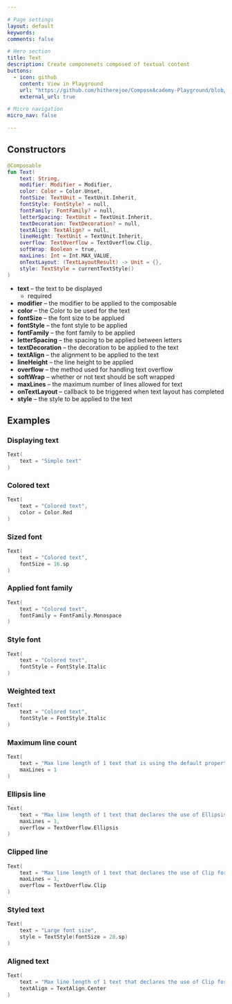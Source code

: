 ```yaml
---

# Page settings
layout: default
keywords:
comments: false

# Hero section
title: Text
description: Create componenets composed of textual content
buttons:
  - icon: github
    content: View in Playground
    url: "https://github.com/hitherejoe/ComposeAcademy-Playground/blob/master/app/src/main/java/co/joebirch/composeplayground/foundation/text.kt"
    external_url: true

# Micro navigation
micro_nav: false

---
```


## Constructors

```kotlin
@Composable
fun Text(
    text: String,
    modifier: Modifier = Modifier,
    color: Color = Color.Unset,
    fontSize: TextUnit = TextUnit.Inherit,
    fontStyle: FontStyle? = null,
    fontFamily: FontFamily? = null,
    letterSpacing: TextUnit = TextUnit.Inherit,
    textDecoration: TextDecoration? = null,
    textAlign: TextAlign? = null,
    lineHeight: TextUnit = TextUnit.Inherit,
    overflow: TextOverflow = TextOverflow.Clip,
    softWrap: Boolean = true,
    maxLines: Int = Int.MAX_VALUE,
    onTextLayout: (TextLayoutResult) -> Unit = {},
    style: TextStyle = currentTextStyle()
)
```

* **text** – the text to be displayed
  * required
* **modifier** – the modifier to be applied to the composable
* **color** – the Color to be used for the text
* **fontSize** – the font size to be applued
* **fontStyle** – the font style to be applied
* **fontFamily** – the font family to be applied
* **letterSpacing** – the spacing to be applied between letters
* **textDecoration** – the decoration to be applied to the text
* **textAlign** – the alignment to be applied to the text
* **lineHeight** – the line height to be applied
* **overflow** – the method used for handling text overflow
* **softWrap** – whether or not text should be soft wrapped
* **maxLines** – the maximum number of lines allowed for text
* **onTextLayout** – callback to be triggered when text layout has completed
* **style** – the style to be applied to the text

## Examples

### Displaying text
  
```kotlin
Text(
    text = "Simple text"
)
```

### Colored text
  
```kotlin
Text(
    text = "Colored text",
    color = Color.Red
)
```

### Sized font
  
```kotlin
Text(
    text = "Colored text",
    fontSize = 16.sp
)
```

### Applied font family
  
```kotlin
Text(
    text = "Colored text",
    fontFamily = FontFamily.Monospace
)
```

### Style font
  
```kotlin
Text(
    text = "Colored text",
    fontStyle = FontStyle.Italic
)
```

### Weighted text
  
```kotlin
Text(
    text = "Colored text",
    fontStyle = FontStyle.Italic
)
```

### Maximum line count
  
```kotlin
Text(
    text = "Max line length of 1 text that is using the default property for text overflow",
    maxLines = 1
)
```

### Ellipsis line
  
```kotlin
Text(
    text = "Max line length of 1 text that declares the use of Ellipsis for text overflow",
    maxLines = 1,
    overflow = TextOverflow.Ellipsis
)
```

### Clipped line
  
```kotlin
Text(
    text = "Max line length of 1 text that declares the use of Clip for text overflow",
    maxLines = 1,
    overflow = TextOverflow.Clip
)
```

### Styled text
  
```kotlin
Text(
    text = "Large font size",
    style = TextStyle(fontSize = 28.sp)
)
```

### Aligned text
  
```kotlin
Text(
    text = "Max line length of 1 text that declares the use of Clip for text overflow",
    textAlign = TextAlign.Center
)
```